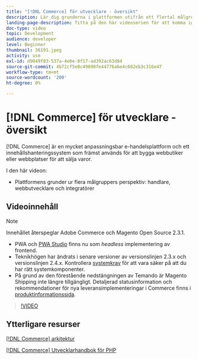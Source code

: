 ```yaml
---
title: "[!DNL Commerce] för utvecklare - översikt"
description: Lär dig grunderna i plattformen utifrån ett flertal målgrupper - handlare, webbutvecklare och integratörer.
landing-page-description: Titta på den här videoserien för att komma igång med ditt utvecklingsprojekt för Commerce.
doc-type: video
topic: Development
audience: developer
level: Beginner
thumbnail: 36191.jpeg
activity: use
exl-id: d9049f03-537a-4e0e-8f17-ad392ac63d84
source-git-commit: 4b72cf5e0c49690fe44776a6e4c682eb3c316e47
workflow-type: tm+mt
source-wordcount: '200'
ht-degree: 0%

---
```


# [!DNL Commerce] för utvecklare - översikt

[!DNL Commerce] är en mycket anpassningsbar e-handelsplattform och ett innehållshanteringssystem som främst används för att bygga webbutiker eller webbplatser för att sälja varor.

I den här videon:

- Plattformens grunder ur flera målgruppers perspektiv: handlare, webbutvecklare och integratörer

## Videoinnehåll

>[!NOTE]
>
>Innehållet återspeglar Adobe Commerce och Magento Open Source 2.3.1.
>
>- PWA och [PWA Studio](https://developer.adobe.com/commerce/pwa-studio/) finns nu som _headless_ implementering av frontend.
>- Teknikhögen har ändrats i senare versioner av versionslinjen 2.3.x och versionslinjen 2.4.x. Kontrollera [systemkrav](https://devdocs.magento.com/guides/v2.4/install-gde/system-requirements.html) för att vara säker på att du har rätt systemkomponenter.
>- På grund av den förestående nedstängningen av Temando är Magento Shipping inte längre tillgängligt. Detaljerad statusinformation och rekommendationer för nya leveransimplementeringar i Commerce finns i [produktinformationssida](https://magento.com/shipping).



>[!VIDEO](https://video.tv.adobe.com/v/36191?quality=12&learn=on)

## Ytterligare resurser

[[!DNL Commerce] arkitektur](https://devdocs.magento.com/guides/v2.4/architecture/bk-architecture.html)

[[!DNL Commerce] Utvecklarhandbok för PHP](https://devdocs.magento.com/guides/v2.4/extension-dev-guide/bk-extension-dev-guide.html)
